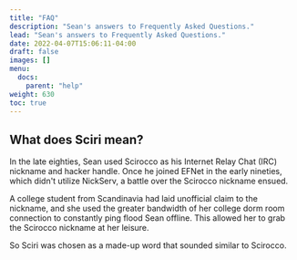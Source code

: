 ```yaml
---
title: "FAQ"
description: "Sean's answers to Frequently Asked Questions."
lead: "Sean's answers to Frequently Asked Questions."
date: 2022-04-07T15:06:11-04:00
draft: false
images: []
menu:
  docs:
    parent: "help"
weight: 630
toc: true
---
```


## What does Sciri mean?

In the late eighties, Sean used Scirocco as his Internet Relay Chat (IRC) nickname and hacker handle. Once he joined EFNet in the early nineties, which didn't utilize NickServ, a battle over the Scirocco nickname ensued.

A college student from Scandinavia had laid unofficial claim to the nickname, and she used the greater bandwidth of her college dorm room connection to constantly ping flood Sean offline. This allowed her to grab the Scirocco nickname at her leisure.   

So Sciri was chosen as a made-up word that sounded similar to Scirocco.
